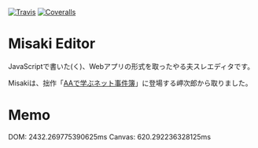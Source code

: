 [![Travis](https://img.shields.io/travis/Duct-and-rice/misaki-editor.svg)](https://travis-ci.org/Duct-and-rice/misaki-editor)
[![Coveralls](https://img.shields.io/coveralls/Duct-and-rice/misaki-editor.svg)](https://coveralls.io/github/Duct-and-rice/misaki-editor)
# Misaki Editor
JavaScriptで書いた(く)、Webアプリの形式を取ったやる夫スレエディタです。

Misakiは、拙作「[AAで学ぶネット事件簿](https://duct-and-rice.github.io/yaruo-blog/2017/09/02/internet-casefile-2/)」に登場する岬次郎から取りました。

# Memo
DOM: 2432.269775390625ms
Canvas: 620.292236328125ms
